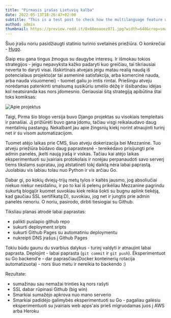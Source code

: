 ```yaml
---
title: "Pirmasis įrašas Lietuvių kalba"
date: 2022-05-13T18:26:47+02:00
subtitle: "This is a test post to check how the multilanguage feature works"
authod: admin
thumbnail: https://preview.redd.it/0x68eoaoez071.jpg?width=640&crop=smart&auto=webp&s=3365f78f7da8accfbb5667076b02c87f69204469
---
```


Šiuo įrašu noriu pasidžiaugti statinio turinio svetainės priežiūra. O konkrečiai - [Hugo](https://gohugo.io).

Šiaip esu gana tingus žmogus su daugybe interesų. Ir išmokau tokios strategijos - jeigu nepavyksta kažko padaryti kuo greičiau, 
tai tikriausiai neverta to daryti visai.
Išskirtinais atvejais jeigu matau realią naudą iš potencialaus projekto(ar tai asmeninė satisfakcija, arba komercinė nauda, arba nauda visuomenei) - tuomet galiu jo imtis rimtai.
Priešingu atveju norėdamas patenkinti smalsumą susikūriu smėlio dėžę ir išsibandau idėjas kol neatsiranda kas nors įdomesnio. Geriausiai šitą strategiją apibūtina štai toks komiksas:

![Apie projektus](https://preview.redd.it/0x68eoaoez071.jpg?width=640&crop=smart&auto=webp&s=3365f78f7da8accfbb5667076b02c87f69204469)

Taigi, Pirma šio blogo versija buvo Django projektas su visokiais templeitais ir panašiai. Jį prižiūrėti buvo gana įdomu, tačiau visgi reikalaudavo daug mentalinių pastangų.
Nekalbant jau apie žingsnių kiekį norint atnaujinti turinį net ir su visom automatizacijom.

Tuomet atėjo laikas prie CMS, šiuo atveju dokerizacija bei Mezzanine. Tuo atveju priežiūra būdavo daug paprastesnė - tereikėdavo prisijungti prie admin panelės, įkelti naują įrašą ir viskas.
Tačiau kai atėjo laikas eksperimentuoti su įvairiais protokolais ir norėjau perpanaudoti savo serverį tiems tikslams supratau, jog atstatinėti tokį daiktą nėra labai paprastą. Juolabiau vis labiau tolau nuo Python ir vis arčiau Go.

Dabar gi, po kokių dviejų-trijų metų tylos ir kaltės jausmo, jog absoliučiai niekuo niekur nesidalinu, ir po to kai iš pelenų prikėliau Mezzanine pagrindu sukurtą blogą(ir kuomet suvokiau kiek reikia šokti su bugnu aplink tiekėją, kad gaučiau SSL sertifikatą:D), suvokiau, jog net ir jungtis prie admin panelės nenoriu. O noriu, pasirodo, dirbti tiesiogiai su Github.

Tiksliau planas atrodė labai paprastas:
- palikti puslapio github repo
- sukurti deployment sripts
- sukurti Github Pages su automatiniu deploymentu
- nukreipti DNS įrašus į Github Pages

Tokiu būdu gaunu du svarbius dalykus - turinį valdyti ir atnaujint labai paprasta. Deplojint - labai paprasta (`git commit` ir `git push`). Eksperimentuot su Go backend'e - dar paprasčiau(Docker konteinerių rotacija automatizuota) - nors šiuo metu ir nereikia to backendo :)

Rezultate:
- sumažinau sau nemažai trinties ką nors rašyti
- SSL dabar rūpinasi Github (big win)
- Smarkiai sumažėjo apkrova nuo mano serverio
- Smarkiai padidėjo galimybės eksperimentuoti su Go - pagaliau galėsiu eksperimentuoti su įvairiais web apps'ais prieš migruodamas juos į AWS arba Heroku

